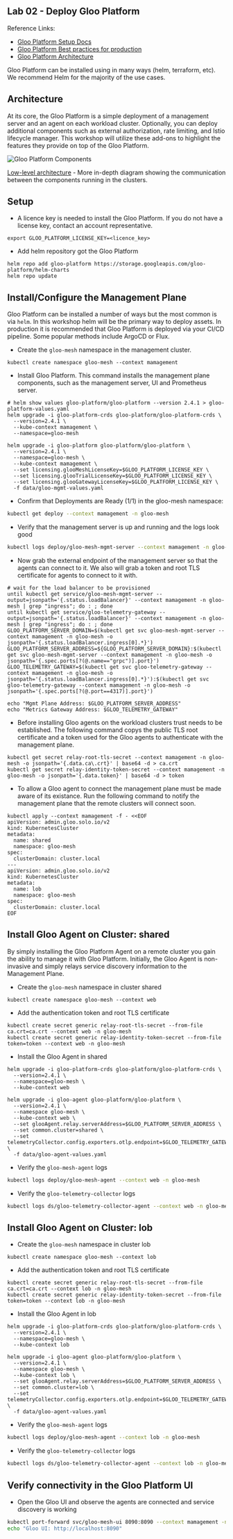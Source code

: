 ## Lab 02 - Deploy Gloo Platform <a name="lab-02---deploy-gloo-platform-"></a>

Reference Links:
* [Gloo Platform Setup Docs](https://docs.solo.io/gloo-mesh-enterprise/latest/setup/)
* [Gloo Platform Best practices for production](https://docs.solo.io/gloo-mesh-enterprise/latest/setup/prod/recommended_setup/)
* [Gloo Platform Architecture](https://docs.solo.io/gloo-mesh-enterprise/main/concepts/platform/architecture/)

Gloo Platform can be installed using in many ways (helm, terraform, etc). We recommend Helm for the majority of the use cases.

## Architecture

At its core, the Gloo Platform is a simple deployment of a management server and an agent on each workload cluster. Optionally, you can deploy additional components such as external authorization, rate limiting, and Istio lifecycle manager. This workshop will utilize these add-ons to highlight the features they provide on top of the Gloo Platform.

![Gloo Platform Components](images/gloo-platform-simplified.png)

[Low-level architecture](images/gloo-platform-network-arch.png) - More in-depth diagram showing the communication between the components running in the clusters.

## Setup

* A licence key is needed to install the Gloo Platform. If you do not have a license key, contact an account representative. 
```shell
export GLOO_PLATFORM_LICENSE_KEY=<licence_key>
```

* Add helm repository got the Gloo Platform
```shell
helm repo add gloo-platform https://storage.googleapis.com/gloo-platform/helm-charts
helm repo update
```

## Install/Configure the Management Plane

Gloo Platform can be installed a number of ways but the most common is via `helm`. In this workshop helm will be the primary way to deploy assets. In production it is recommended that Gloo Platform is deployed via your CI/CD pipeline. Some popular methods include ArgoCD or Flux.

* Create the `gloo-mesh` namespace in the management cluster.
```shell
kubectl create namespace gloo-mesh --context mamagement
```

* Install Gloo Platform. This command installs the management plane components, such as the management server, UI and Prometheus server.
```shell
# helm show values gloo-platform/gloo-platform --version 2.4.1 > gloo-platform-values.yaml
helm upgrade -i gloo-platform-crds gloo-platform/gloo-platform-crds \
  --version=2.4.1 \
  --kube-context mamagement \
  --namespace=gloo-mesh

helm upgrade -i gloo-platform gloo-platform/gloo-platform \
  --version=2.4.1 \
  --namespace=gloo-mesh \
  --kube-context mamagement \
  --set licensing.glooMeshLicenseKey=$GLOO_PLATFORM_LICENSE_KEY \
  --set licensing.glooTrialLicenseKey=$GLOO_PLATFORM_LICENSE_KEY \
  --set licensing.glooGatewayLicenseKey=$GLOO_PLATFORM_LICENSE_KEY \
  -f data/gloo-mgmt-values.yaml
```

* Confirm that Deployments are Ready (1/1) in the gloo-mesh namespace: 
```bash
kubectl get deploy --context mamagement -n gloo-mesh
```

* Verify that the management server is up and running and the logs look good
```bash
kubectl logs deploy/gloo-mesh-mgmt-server --context mamagement -n gloo-mesh
```

* Now grab the external endpoint of the management server so that the agents can connect to it. We also will grab a token and root TLS certificate for agents to connect to it with. 
```shell
# wait for the load balancer to be provisioned
until kubectl get service/gloo-mesh-mgmt-server --output=jsonpath='{.status.loadBalancer}' --context mamagement -n gloo-mesh | grep "ingress"; do : ; done
until kubectl get service/gloo-telemetry-gateway --output=jsonpath='{.status.loadBalancer}' --context mamagement -n gloo-mesh | grep "ingress"; do : ; done
GLOO_PLATFORM_SERVER_DOMAIN=$(kubectl get svc gloo-mesh-mgmt-server --context mamagement -n gloo-mesh -o jsonpath='{.status.loadBalancer.ingress[0].*}')
GLOO_PLATFORM_SERVER_ADDRESS=${GLOO_PLATFORM_SERVER_DOMAIN}:$(kubectl get svc gloo-mesh-mgmt-server --context mamagement -n gloo-mesh -o jsonpath='{.spec.ports[?(@.name=="grpc")].port}')
GLOO_TELEMETRY_GATEWAY=$(kubectl get svc gloo-telemetry-gateway --context mamagement -n gloo-mesh -o jsonpath='{.status.loadBalancer.ingress[0].*}'):$(kubectl get svc gloo-telemetry-gateway --context mamagement -n gloo-mesh -o jsonpath='{.spec.ports[?(@.port==4317)].port}')

echo "Mgmt Plane Address: $GLOO_PLATFORM_SERVER_ADDRESS"
echo "Metrics Gateway Address: $GLOO_TELEMETRY_GATEWAY"
```
* Before installing Gloo agents on the workload clusters trust needs to be established. The following command copys the public TLS root certificate and a token used for the Gloo agents to authenticate with the management plane.
```shell
kubectl get secret relay-root-tls-secret --context mamagement -n gloo-mesh -o jsonpath='{.data.ca\.crt}' | base64 -d > ca.crt
kubectl get secret relay-identity-token-secret --context mamagement -n gloo-mesh -o jsonpath='{.data.token}' | base64 -d > token
```

* To allow a Gloo agent to connect the management plane must be made aware of its existance. Run the following command to notify the management plane that the remote clusters will connect soon. 
```shell
kubectl apply --context mamagement -f - <<EOF
apiVersion: admin.gloo.solo.io/v2
kind: KubernetesCluster
metadata:
  name: shared
  namespace: gloo-mesh
spec:
  clusterDomain: cluster.local
---
apiVersion: admin.gloo.solo.io/v2
kind: KubernetesCluster
metadata:
  name: lob
  namespace: gloo-mesh
spec:
  clusterDomain: cluster.local
EOF
```

## Install Gloo Agent on Cluster: shared

By simply installing the Gloo Platform Agent on a remote cluster you gain the ability to manage it with Gloo Platform. Initially, the Gloo Agent is non-invasive and simply relays service discovery information to the Management Plane.
* Create the `gloo-mesh` namespace in cluster shared
```shell
kubectl create namespace gloo-mesh --context web
```

* Add the authentication token and root TLS certificate
```shell
kubectl create secret generic relay-root-tls-secret --from-file ca.crt=ca.crt --context web -n gloo-mesh
kubectl create secret generic relay-identity-token-secret --from-file token=token --context web -n gloo-mesh
```
* Install the Gloo Agent in shared
```shell
helm upgrade -i gloo-platform-crds gloo-platform/gloo-platform-crds \
  --version=2.4.1 \
  --namespace=gloo-mesh \
  --kube-context web

helm upgrade -i gloo-agent gloo-platform/gloo-platform \
  --version=2.4.1 \
  --namespace gloo-mesh \
  --kube-context web \
  --set glooAgent.relay.serverAddress=$GLOO_PLATFORM_SERVER_ADDRESS \
  --set common.cluster=shared \
  --set telemetryCollector.config.exporters.otlp.endpoint=$GLOO_TELEMETRY_GATEWAY \
  -f data/gloo-agent-values.yaml
```

* Verify the `gloo-mesh-agent` logs
```bash
kubectl logs deploy/gloo-mesh-agent --context web -n gloo-mesh
```

* Verify the `gloo-telemetry-collector` logs
```bash
kubectl logs ds/gloo-telemetry-collector-agent --context web -n gloo-mesh
```

## Install Gloo Agent on Cluster: lob

* Create the `gloo-mesh` namespace in cluster lob
```shell
kubectl create namespace gloo-mesh --context lob
```

* Add the authentication token and root TLS certificate
```shell
kubectl create secret generic relay-root-tls-secret --from-file ca.crt=ca.crt --context lob -n gloo-mesh
kubectl create secret generic relay-identity-token-secret --from-file token=token --context lob -n gloo-mesh
```
* Install the Gloo Agent in lob
```shell
helm upgrade -i gloo-platform-crds gloo-platform/gloo-platform-crds \
  --version=2.4.1 \
  --namespace=gloo-mesh \
  --kube-context lob

helm upgrade -i gloo-agent gloo-platform/gloo-platform \
  --version=2.4.1 \
  --namespace gloo-mesh \
  --kube-context lob \
  --set glooAgent.relay.serverAddress=$GLOO_PLATFORM_SERVER_ADDRESS \
  --set common.cluster=lob \
  --set telemetryCollector.config.exporters.otlp.endpoint=$GLOO_TELEMETRY_GATEWAY \
  -f data/gloo-agent-values.yaml
```

* Verify the `gloo-mesh-agent` logs
```bash
kubectl logs deploy/gloo-mesh-agent --context lob -n gloo-mesh
```

* Verify the `gloo-telemetry-collector` logs
```bash
kubectl logs ds/gloo-telemetry-collector-agent --context lob -n gloo-mesh
```

## Verify connectivity in the Gloo Platform UI
* Open the Gloo UI and observe the agents are connected and service discovery is working
```bash
kubectl port-forward svc/gloo-mesh-ui 8090:8090 --context mamagement -n gloo-mesh
echo "Gloo UI: http://localhost:8090"
```
